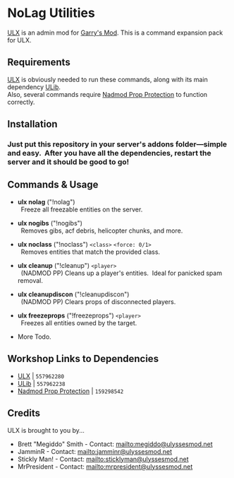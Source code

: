 # NoLag Utilities
[ULX](https://github.com/TeamUlysses/ulx) is an admin mod for [Garry's Mod](http://garrysmod.com/).
This is a command expansion pack for ULX.

## Requirements
[ULX](https://github.com/TeamUlysses/ulx) is obviously needed to run these commands, along with its main dependency [ULib](https://github.com/TeamUlysses/ulib).<br>
Also, several commands require [Nadmod Prop Protection](https://github.com/Nebual/NadmodPP) to function correctly.

## Installation

### Just put this repository in your server's addons folder—simple and easy. &nbsp;After you have all the dependencies, restart the server and it should be good to go!

## Commands & Usage
- <b>ulx nolag</b> ("!nolag")<br>
&ensp;Freeze all freezable entities on the server.<br>

- <b>ulx nogibs</b> ("!nogibs")<br>
&ensp;Removes gibs, acf debris, helicopter chunks, and more.<br>

- <b>ulx noclass</b> ("!noclass") `<class>` `<force: 0/1>`<br>
&ensp;Removes entities that match the provided class.<br>

- <b>ulx cleanup</b> ("!cleanup") `<player>`<br>
&ensp;(NADMOD PP) Cleans up a player's entities. &nbsp;Ideal for panicked spam removal.<br>

- <b>ulx cleanupdiscon</b> ("!cleanupdiscon")<br>
&ensp;(NADMOD PP) Clears props of disconnected players.<br>

- <b>ulx freezeprops</b> ("!freezeprops") `<player>`<br>
&ensp;Freezes all entities owned by the target.

- More Todo.

## Workshop Links to Dependencies
 - [ULX](http://steamcommunity.com/sharedfiles/filedetails/?id=557962280) | `557962280`
 - [ULib](http://steamcommunity.com/sharedfiles/filedetails/?id=557962238) | `557962238`
 - [Nadmod Prop Protection](https://steamcommunity.com/sharedfiles/filedetails/?id=159298542) | `159298542`
 
## Credits
ULX is brought to you by...

* Brett "Megiddo" Smith - Contact: <mailto:megiddo@ulyssesmod.net>
* JamminR - Contact: <mailto:jamminr@ulyssesmod.net>
* Stickly Man! - Contact: <mailto:sticklyman@ulyssesmod.net>
* MrPresident - Contact: <mailto:mrpresident@ulyssesmod.net>
